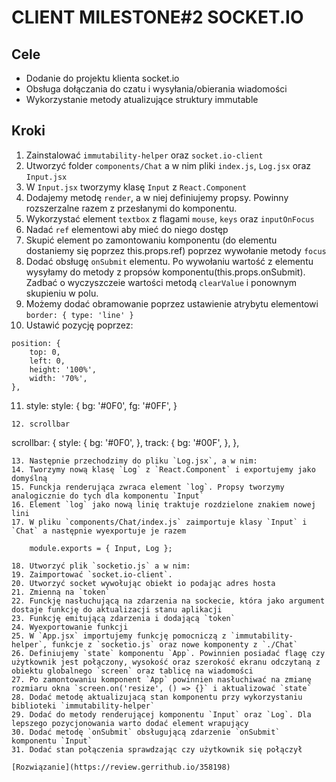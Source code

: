 # CLIENT MILESTONE#2 SOCKET.IO

## Cele
- Dodanie do projektu klienta socket.io
- Obsługa dołączania do czatu i wysyłania/obierania wiadomości
- Wykorzystanie metody atualizujące struktury immutable

## Kroki

1. Zainstalować `immutability-helper` oraz `socket.io-client`
2. Utworzyć folder `components/Chat` a w nim pliki `index.js`, `Log.jsx` oraz `Input.jsx`
3. W `Input.jsx` tworzymy klasę `Input` z `React.Component`
4. Dodajemy metodę `render`, a w niej definiujemy propsy. Powinny rozszerzalne razem z przesłanymi do komponentu.
5. Wykorzystać element `textbox` z flagami `mouse`, `keys` oraz `inputOnFocus`
6. Nadać `ref` elementowi aby mieć do niego dostęp
7. Skupić element po zamontowaniu komponentu (do elementu dostaniemy się poprzez this.props.ref) poprzez wywołanie metody `focus`
8. Dodać obsługę `onSubmit` elementu. Po wywołaniu wartość z elementu wysyłamy do metody z propsów komponentu(this.props.onSubmit). Zadbać o wyczyszczeie wartości metodą `clearValue` i ponownym skupieniu w polu.
9. Możemy dodać obramowanie poprzez ustawienie atrybytu elementowi `border: { type: 'line' }`
10. Ustawić pozycję poprzez:
````
position: {
    top: 0,
    left: 0,
    height: '100%',
    width: '70%',
},
````
11. style:
style: {
  bg: '#0F0',
  fg: '#0FF',
}
````
12. scrollbar
````
scrollbar: {
    style: {
        bg: '#0F0',
    },
    track: {
        bg: '#00F',
    },
},
````
13. Następnie przechodzimy do pliku `Log.jsx`, a w nim:
14. Tworzymy nową klasę `Log` z `React.Component` i exportujemy jako domyślną
15. Funckja renderująca zwraca element `log`. Propsy tworzymy analogicznie do tych dla komponentu `Input`
16. Element `log` jako nową linię traktuje rozdzielone znakiem nowej lini
17. W pliku `components/Chat/index.js` zaimportuje klasy `Input` i `Chat` a następnie wyexportuje je razem

    module.exports = { Input, Log };

18. Utworzyć plik `socketio.js` a w nim:
19. Zaimportować `socket.io-client`.
20. Utworzyć socket wywołując obiekt io podając adres hosta
21. Zmienną na `token`
22. Funckję nasłuchującą na zdarzenia na sockecie, która jako argument dostaje funkcję do aktualizacji stanu aplikacji
23. Funkcję emitującą zdarzenia i dodającą `token`
24. Wyexportowanie funkcji
25. W `App.jsx` importujemy funkcję pomocniczą z `immutability-helper`, funkcje z `socketio.js` oraz nowe komponenty z `./Chat`
26. Definiujemy `state` komponentu `App`. Powinnien posiadać flagę czy użytkownik jest połączony, wysokość oraz szerokość ekranu odczytaną z obiektu globalnego `screen` oraz tablicę na wiadomości
27. Po zamontowaniu komponent `App` powinnien nasłuchiwać na zmianę rozmiaru okna `screen.on('resize', () => {}` i aktualizować `state`
28. Dodać metodę aktualizujacą stan komponentu przy wykorzystaniu biblioteki `immutability-helper`
29. Dodać do metody renderującej komponentu `Input` oraz `Log`. Dla lepszego pozycjonowania warto dodać element wrapujący
30. Dodać metodę `onSubmit` obsługującą zdarzenie `onSubmit` komponentu `Input`
31. Dodać stan połączenia sprawdzając czy użytkownik się połączył

[Rozwiązanie](https://review.gerrithub.io/358198)
